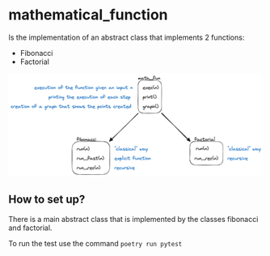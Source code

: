 # mathematical_function
Is the implementation of an abstract class that implements 2 functions:
- Fibonacci
- Factorial

![alt text](image.png)

## How to set up?
There is a main abstract class that is implemented by the classes fibonacci and factorial.

To run the test use the command `poetry run pytest`